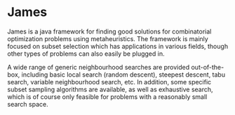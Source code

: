 # James

James is a java framework for finding good solutions for combinatorial optimization problems using metaheuristics. The framework is mainly focused on subset selection which has applications in various fields, though other types of problems can also easily be plugged in.


A wide range of generic neighbourhood searches are provided out-of-the-box, including basic local search (random descent), steepest descent, tabu search, variable neighbourhood search, etc. In addition, some specific subset sampling algorithms are available, as well as exhaustive search, which is of course only feasible for problems with a reasonably small search space.